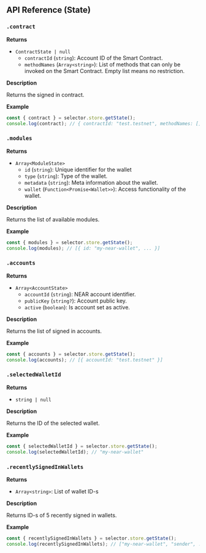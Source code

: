## API Reference (State)

### `.contract`

**Returns**

- `ContractState | null`
  - `contractId` (`string`): Account ID of the Smart Contract.
  - `methodNames` (`Array<string>`): List of methods that can only be invoked on the Smart Contract. Empty list means no restriction.

**Description**

Returns the signed in contract.

**Example**

```ts
const { contract } = selector.store.getState();
console.log(contract); // { contractId: "test.testnet", methodNames: [] }
```

### `.modules`

**Returns**

- `Array<ModuleState>`
  - `id` (`string`): Unique identifier for the wallet
  - `type` (`string`): Type of the wallet.
  - `metadata` (`string`): Meta information about the wallet.
  - `wallet` (`Function<Promise<Wallet>>`): Access functionality of the wallet.

**Description**

Returns the list of available modules.

**Example**

```ts
const { modules } = selector.store.getState();
console.log(modules); // [{ id: "my-near-wallet", ... }]
```

### `.accounts`

**Returns**

- `Array<AccountState>`
  - `accountId` (`string`): NEAR account identifier.
  - `publicKey` (`string?`): Account public key.
  - `active` (`boolean`): Is account set as active.

**Description**

Returns the list of signed in accounts.

**Example**

```ts
const { accounts } = selector.store.getState();
console.log(accounts); // [{ accountId: "test.testnet" }]
```

### `.selectedWalletId`

**Returns**

- `string | null`

**Description**

Returns the ID of the selected wallet.

**Example**

```ts
const { selectedWalletId } = selector.store.getState();
console.log(selectedWalletId); // "my-near-wallet"
```

### `.recentlySignedInWallets`

**Returns**

- `Array<string>`: List of wallet ID-s

**Description**

Returns ID-s of 5 recently signed in wallets.

**Example**

```ts
const { recentlySignedInWallets } = selector.store.getState();
console.log(recentlySignedInWallets); // ["my-near-wallet", "sender", ...]
```
